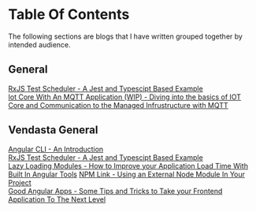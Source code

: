 # Table Of Contents
The following sections are blogs that I have written grouped together by intended audience.

## General

[RxJS Test Scheduler - A Jest and Typescipt Based Example](./rxjs-test-scheduler/rxjs_test_scheduler_with_jest.md)<br>
[Iot Core With An MQTT Application (WIP) - Diving into the basics of IOT Core and Communication to the Managed Infrustructure with MQTT](./iot-core-mqtt/blog.md)<br>

## Vendasta General

[Angular CLI - An Introduction](./angular-cli/angular-cli.md)<br>
[RxJS Test Scheduler - A Jest and Typescipt Based Example](./rxjs-test-scheduler/rxjs_test_scheduler_with_jest.md)<br>
[Lazy Loading Modules - How to Improve your Application Load Time With Built In Angular Tools](./lazy-loading-modules/lazy-loaded-modules.md)
[NPM Link - Using an External Node Module In Your Project](./npm-link/npm-link.md)<br>
[Good Angular Apps - Some Tips and Tricks to Take your Frontend Application To The Next Level](./good-angular-apps/good-angular-apps.md)<br>
